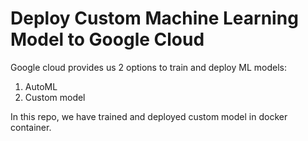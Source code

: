 # Deploy Custom Machine Learning Model to Google Cloud

Google cloud provides us 2 options to train and deploy ML models:
1. AutoML
2. Custom model

In this repo, we have trained and deployed custom model in docker container.

##
